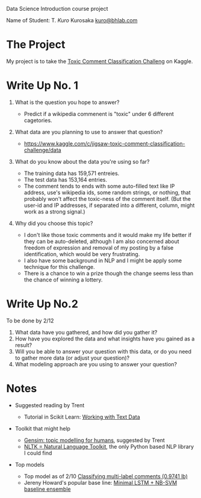 Data Science Introduction course project

Name of Student: T. *Kuro* Kurosaka <kuro@bhlab.com>

# The Project
My project is to take the [Toxic Comment Classification Challeng](https://www.kaggle.com/c/jigsaw-toxic-comment-classification-challenge) on Kaggle.

# Write Up No. 1

1. What is the question you hope to answer?
   * Predict if a wikipedia commenent is "toxic" under 6 different cagetories.
1. What data are you planning to use to answer that question?
   * https://www.kaggle.com/c/jigsaw-toxic-comment-classification-challenge/data
1. What do you know about the data you're using so far?
   * The training data has 159,571 entreies. 
   * The test data has 153,164 entries.
   * The comment tends to ends with some auto-filled text like IP address, use's wikipedia ids, some random strings, or nothing, that probably won't affect the toxic-ness of the comment itself. (But the user-id and IP addresses, if separated into a different, column, might work as a strong signal.)

1. Why did you choose this topic?
   * I don't like those toxic comments and it would make my life better if they can be auto-deleted, although I am also concerned about freedom of expression and removal of my posting by a false identification, which would be very frustrating.
   * I also have some background in NLP and I might be apply some technique for this challenge.
   * There is a chance to win a prize though the change seems less than the chance of winning a lottery. 

# Write Up No.2
To be done by 2/12

1. What data have you gathered, and how did you gather it?
1. How have you explored the data and what insights have you gained as a result?
1. Will you be able to answer your question with this data, or do you need to gather more data (or adjust your question)?
1. What modeling approach are you using to answer your question?

# Notes
* Suggested reading by Trent
   * Tutorial in Scikit Learn: [Working with Text Data](http://scikit-learn.org/stable/tutorial/text_analytics/working_with_text_data.html)
* Toolkit that might help
   * [Gensim: topic modelling for humans](https://radimrehurek.com/gensim/), suggested by Trent
   * [NLTK = Natural Language Toolkit](http://www.nltk.org/), the only Python based NLP library I could find
   
* Top models
   * Top model as of 2/10 [Classifying multi-label comments (0.9741 lb)](https://www.kaggle.com/rhodiumbeng/classifying-multi-label-comments-0-9741-lb)
   * Jereny Howard's popular base line: [Minimal LSTM + NB-SVM baseline ensemble](https://www.kaggle.com/jhoward/minimal-lstm-nb-svm-baseline-ensemble)
